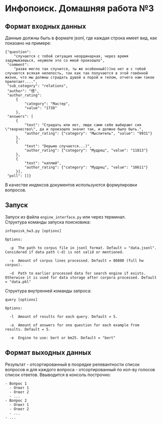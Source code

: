 # Инфопоиск. Домашняя работа №3
## Формат входных данных
Данные должны быть в формате jsonl, где каждая строка имеет вид, как показано на примере:
```
{"question": 
    "случается с тобой ситуация неординарная, через время задумываешься, неужели это со мной произошло", 
 "comment": 
    "разве могло так случится, ты же особенный)))но нет и с тобой случается всякая нелепость, так как так получается в этой говённой жизни, что мы должны страдать душой а порой и телом, отчего нам такое прилетает....", 
 "sub_category": "relations", 
 "author": "悟", 
 "author_rating": 
     {
         "category": "Мастер", 
         "value": "1738"
     }, 
 "answers": [
     {
         "text": "Страдать или нет, люди сами себе выбирают сия \"творчество\", да и произошло значит так, и должно было быть.", 
         "author_rating": {"category": "Мыслитель", "value": "9931"}
     }, 
     {
         "text": "Dерьмо случается...)", 
         "author_rating": {"category": "Мудрец", "value": "11813"}
     }, 
     {
         "text": "наплюй", 
         "author_rating": {"category": "Мудрец", "value": "10611"}
     }], 
 "poll": []}
```
В качестве индексов документов используются формулировки вопросов.
## Запуск
Запуск из файла `engine_interface.py` или через терминал.</br> 
Структура команды запуска поисковика:</br>
```
infopoisk_hw3.py [options]

Options:

  -p  The path to corpus file in jsonl format. Default = "data.jsonl". Considered if data path (-d) is not valid or mentioned.
  
  -s  Amount of corpus lines processed. Default = 80880 (full hw corpus).
  
  -d  Path to earlier processed data for search engine if exists. Otherwise it is used for data storage after corpora processed. Default = "data.pkl"
```

Структура внутренней команды запроса:</br>
```
query [options]

Options:
  
  -l  Amount of results for each query. Default = 5.
  
  -a  Amount of answers for one question for each example from results. Default = 5.
  
  -e  Engine to use: bert or bm25. Default = "bert"
```

## Формат выходных данных
Результат - отсортированный в поорядке релевантности список вопросов и для каждого вопроса - отсортированный по кол-ву голосов список ответов.
Ввыводится в консоль построчно:
```
- Вопрос 1
  - Ответ 1
  - Ответ 2
  - ...
- Вопрос 2
  - Ответ 1
  - Ответ 2
  - ...
- ...
```
